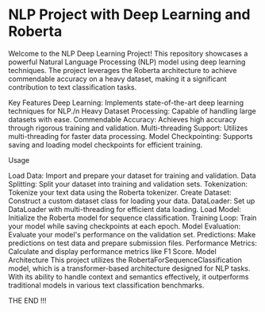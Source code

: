 # NLP Project with Deep Learning and Roberta


Welcome to the NLP Deep Learning Project! This repository showcases a powerful Natural Language Processing (NLP) model using deep learning techniques. The project leverages the Roberta architecture to achieve commendable accuracy on a heavy dataset, making it a significant contribution to text classification tasks.


Key Features
Deep Learning: Implements state-of-the-art deep learning techniques for NLP./n
Heavy Dataset Processing: Capable of handling large datasets with ease.
Commendable Accuracy: Achieves high accuracy through rigorous training and validation.
Multi-threading Support: Utilizes multi-threading for faster data processing.
Model Checkpointing: Supports saving and loading model checkpoints for efficient training.

Usage

Load Data: Import and prepare your dataset for training and validation.
Data Splitting: Split your dataset into training and validation sets.
Tokenization: Tokenize your text data using the Roberta tokenizer.
Create Dataset: Construct a custom dataset class for loading your data.
DataLoader: Set up DataLoader with multi-threading for efficient data loading.
Load Model: Initialize the Roberta model for sequence classification.
Training Loop: Train your model while saving checkpoints at each epoch.
Model Evaluation: Evaluate your model's performance on the validation set.
Predictions: Make predictions on test data and prepare submission files.
Performance Metrics: Calculate and display performance metrics like F1 Score.
Model Architecture
This project utilizes the RobertaForSequenceClassification model, which is a transformer-based architecture designed for NLP tasks. With its ability to handle context and semantics effectively, it outperforms traditional models in various text classification benchmarks.


THE END !!!
